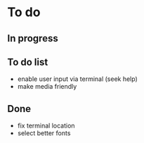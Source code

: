 # To do

## In progress

## To do list
- enable user input via terminal (seek help)
- make media friendly

## Done
- fix terminal location
- select better fonts